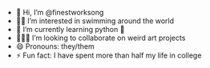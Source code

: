 - 👋 Hi, I’m @finestworksong
- 🏊🏼 I’m interested in swimming around the world
- 🌱 I’m currently learning python 🐍
- 🧑🏽‍🎨 I’m looking to collaborate on weird art projects
- 😄 Pronouns: they/them
- ⚡ Fun fact: I have spent more than half my life in college

<!---
finestworksong/finestworksong is a ✨ special ✨ repository because its `README.md` (this file) appears on your GitHub profile.
You can click the Preview link to take a look at your changes.
--->
